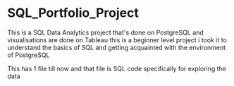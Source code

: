 # SQL_Portfolio_Project
This is a SQL Data Analytics project that's done on PostgreSQL and visualisations are done on Tableau this is a beginner level project i took it to understand the basics of SQL and getting acquainted with the environment of PostgreSQL


This has 1 file till now and that file is SQL code specifically for exploring the data

